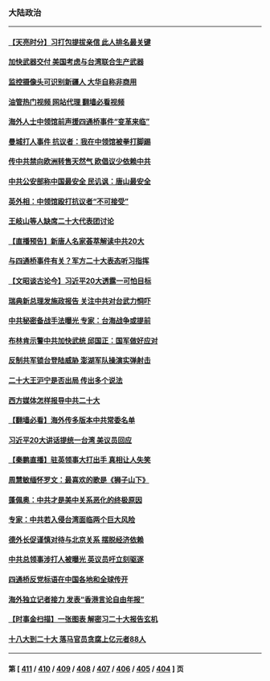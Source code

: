 ### 大陆政治
---
#### [【天亮时分】习打包提拔亲信 此人排名最关键](../../pages/ncid277/n13848838.md?10200445) 
#### [加快武器交付 美国考虑与台湾联合生产武器](../../pages/ncid277/n13848958.md?10200445) 
#### [监控摄像头可识别新疆人 大华自称非商用](../../pages/ncid277/n13848882.md?10200445) 
#### [油管热门视频 网站代理 翻墙必看视频](http://132.145.103.77:81/youtube.html?10200445)
#### [海外人士中领馆前声援四通桥事件“变革来临”](../../pages/ncid277/n13848737.md?10200445) 
#### [曼城打人事件 抗议者：我在中领馆被拳打脚踢](../../pages/ncid277/n13848912.md?10200445) 
#### [传中共禁向欧洲转售天然气 欧倡议少依赖中共](../../pages/ncid277/n13848689.md?10200445) 
#### [中共公安部称中国最安全 民讥讽：唐山最安全](../../pages/ncid277/n13848759.md?10200445) 
#### [英外相：中领馆殴打抗议者“不可接受”](../../pages/ncid277/n13848845.md?10200445) 
#### [王岐山等人缺席二十大代表团讨论](../../pages/ncid277/n13848317.md?10200445) 
#### [【直播预告】新唐人名家荟萃解读中共20大](../../pages/ncid277/n13848834.md?10200445) 
#### [与四通桥事件有关？军方二十大表态听习指挥](../../pages/ncid277/n13848489.md?10200445) 
#### [【文昭谈古论今】习近平20大透露一可怕目标](../../pages/ncid277/n13848050.md?10200445) 
#### [瑞典新总理发施政报告 关注中共对台武力恫吓](../../pages/ncid277/n13848728.md?10200445) 
#### [中共秘密备战手法曝光 专家：台海战争或提前](../../pages/ncid277/n13848749.md?10200445) 
#### [布林肯示警中共加快武统 邱国正：国军做好应对](../../pages/ncid277/n13848541.md?10200445) 
#### [反制共军锁台登陆威胁 澎湖军队操演实弹射击](../../pages/ncid277/n13848343.md?10200445) 
#### [二十大王沪宁是否出局 传出多个说法](../../pages/ncid277/n13848484.md?10200445) 
#### [西方媒体怎样报导中共二十大](../../pages/ncid277/n13848308.md?10200445) 
#### [【翻墙必看】海外传多版本中共常委名单](../../pages/ncid277/n13848326.md?10200445) 
#### [习近平20大讲话提统一台湾 美议员回应](../../pages/ncid277/n13848260.md?10200445) 
#### [【秦鹏直播】驻英领事大打出手 真相让人失笑](../../pages/ncid277/n13848061.md?10200445) 
#### [周慧敏缅怀罗文：最喜欢的歌是《狮子山下》](../../pages/ncid277/n13848231.md?10200445) 
#### [蓬佩奥：中共才是美中关系恶化的终极原因](../../pages/ncid277/n13848187.md?10200445) 
#### [专家：中共若入侵台湾面临两个巨大风险](../../pages/ncid277/n13848158.md?10200445) 
#### [德外长促谨慎对待与北京关系 摆脱经济依赖](../../pages/ncid277/n13848065.md?10200445) 
#### [中共总领事涉打人被曝光 英议员吁立刻驱逐](../../pages/ncid277/n13848093.md?10200445) 
#### [四通桥反党标语在中国各地和全球传开](../../pages/ncid277/n13848108.md?10200445) 
#### [海外独立记者接力 发表“香港言论自由年报”](../../pages/ncid277/n13847869.md?10200445) 
#### [【时事金扫描】一张图表 解密习二十大报告玄机](../../pages/ncid277/n13848058.md?10200445) 
#### [十八大到二十大 落马官员贪腐上亿元者88人](../../pages/ncid277/n13847763.md?10200445) 

---
#### 第 [ [411](./411.md?10200445) / [410](./410.md?10200445) / [409](./409.md?10200445) / [408](./408.md?10200445) / [407](./407.md?10200445) / [406](./406.md?10200445) / [405](./405.md?10200445) / [404](./404.md?10200445) ] 页
